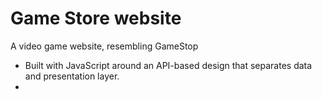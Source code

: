 # Game Store website
A video game website, resembling GameStop
- Built with JavaScript around an API-based design that separates data and presentation layer.
- 